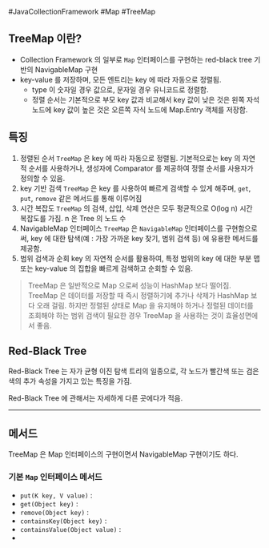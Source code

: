 #JavaCollectionFramework #Map #TreeMap

## TreeMap 이란?

* Collection Framework 의 일부로 `Map` 인터페이스를 구현하는 red-black tree 기반의 NavigableMap 구현
* key-value 를 저장하며, 모든 엔트리는 key 에 따라 자동으로 정렬됨.
	* type 이 숫자일 경우 값으로, 문자일 경우 유니코드로 정렬함.
	* 정렬 순서는 기본적으로 부모 key 값과 비교해서 key 값이 낮은 것은 왼쪽 자석 노드에 key 값이 높은 것은 오른쪽 자식 노드에 Map.Entry 객체를 저장함.

## 특징
1. 정렬된 순서
	`TreeMap` 은 key 에 따라 자동으로 정렬됨. 기본적으로는 key 의 자연적 순서를 사용하거나, 생성자에 Comparator 를 제공하여 정렬 순서를 사용자가 정의할 수 있음.
2. key 기반 검색
	`TreeMap` 은 key 를 사용하여 빠르게 검색할 수 있게 해주며, `get`, `put`, `remove` 같은 메서드를 통해 이루어짐
3. 시간 복잡도
	`TreeMap` 의 검색, 삽입, 삭제 연산은 모두 평균적으로 O(log n) 시간 복잡도를 가짐. n 은 Tree 의 노드 수
4. NavigableMap 인터페이스
	`TreeMap` 은 `NavigableMap` 인터페이스를 구현함으로써, key 에 대한 탐색(예 : 가장 가까운 key 찾기, 범위 검색 등) 에 유용한 메서드를 제공함.
5. 범위 검색과 순회
	key 의 자연적 순서를 활용하여, 특정 범위의 key 에 대한 부분 맵 또는 key-value 의 집합을 빠르게 검색하고 순회할 수 있음.

> TreeMap 은 일반적으로 Map 으로써 성능이 HashMap 보다 떨어짐.
> TreeMap 은 데이터를 저장할 때 즉시 정렬하기에 추가나 삭제가 HashMap 보다 오래 걸림.
> 하지만 정렬된 상태로 Map 을 유지해야 하거나 정렬된 데이터를 조회해야 하는 범위 검색이 필요한 경우 TreeMap 을 사용하는 것이 효율성면에서 좋음.


## Red-Black Tree

Red-Black Tree 는 자가 균형 이진 탐색 트리의 일종으로, 각 노드가 빨간색 또는 검은색의 추가 속성을 가지고 있는 특징을 가짐.

Red-Black Tree 에 관해서는 자세하게 다른 곳에다가 적음.


---
## 메서드

TreeMap 은 Map 인터페이스의 구현이면서 NavigableMap 구현이기도 하다.

### 기본 `Map` 인터페이스 메서드
* `put(K key, V value)` : 
* `get(Object key)` : 
* `remove(Object key)` : 
* `containsKey(Object key)` : 
* `containsValue(Object value)` : 
* 